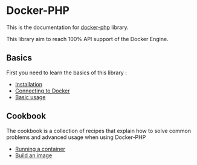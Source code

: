 # Docker-PHP

This is the documentation for [docker-php](https://github.com/docker-php/docker-php) library.

This library aim to reach 100% API support of the Docker Engine.

## Basics

First you need to learn the basics of this library :

* [Installation](installation.md)
* [Connecting to Docker](connection.md)
* [Basic usage](basic.md)

## Cookbook

The cookbook is a collection of recipes that explain how to solve common 
problems and advanced usage when using Docker-PHP

* [Running a container](cookbook/container-run.md)
* [Build an image](cookbook/build-image.md)

